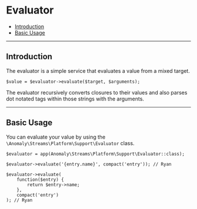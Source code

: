 # Evaluator

- [Introduction](#introduction)
- [Basic Usage](#basic-usage)

<hr>

<a name="introduction"></a>
## Introduction

The evaluator is a simple service that evaluates a value from a mixed target.

    $value = $evaluator->evaluate($target, $arguments);

The evaluator recursively converts closures to their values and also parses dot notated tags within those strings with the arguments.

<hr>

<a name="basic-usage"></a>
## Basic Usage

You can evaluate your value by using the `\Anomaly\Streams\Platform\Support\Evaluator` class.

    $evaluator = app(Anomaly\Streams\Platform\Support\Evaluator::class);

    $evaluator->evaluate('{entry.name}', compact('entry')); // Ryan

    $evaluator->evaluate(
        function($entry) {
            return $entry->name;
        },
        compact('entry')
    ); // Ryan